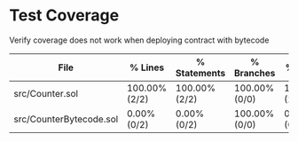 # Test Coverage

Verify coverage does not work when deploying contract with bytecode

| File                    | % Lines       | % Statements  | % Branches    | % Funcs       |
| ----------------------- | ------------- | ------------- | ------------- | ------------- |
| src/Counter.sol         | 100.00% (2/2) | 100.00% (2/2) | 100.00% (0/0) | 100.00% (2/2) |
| src/CounterBytecode.sol | 0.00% (0/2)   | 0.00% (0/2)   | 100.00% (0/0) | 0.00% (0/2)   |
